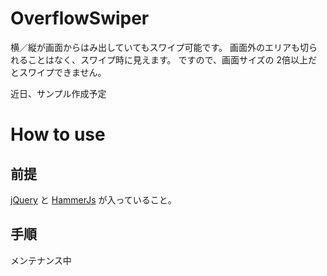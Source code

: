 # OverflowSwiper
横／縦が画面からはみ出していてもスワイプ可能です。
画面外のエリアも切られることはなく、スワイプ時に見えます。
ですので、画面サイズの 2倍以上だとスワイプできません。

近日、サンプル作成予定

# How to use

## 前提
[jQuery](https://jquery.com/) と [HammerJs](https://hammerjs.github.io/) が入っていること。

## 手順
メンテナンス中
